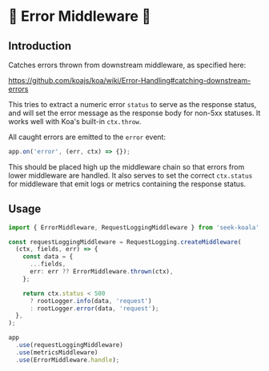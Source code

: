 # 🐨 Error Middleware 🐨

## Introduction

Catches errors thrown from downstream middleware, as specified here:

<https://github.com/koajs/koa/wiki/Error-Handling#catching-downstream-errors>

This tries to extract a numeric error `status` to serve as the response status,
and will set the error message as the response body for non-5xx statuses.
It works well with Koa's built-in `ctx.throw`.

All caught errors are emitted to the `error` event:

```javascript
app.on('error', (err, ctx) => {});
```

This should be placed high up the middleware chain so that errors from lower middleware are handled.
It also serves to set the correct `ctx.status` for middleware that emit logs or metrics containing the response status.

## Usage

```typescript
import { ErrorMiddleware, RequestLoggingMiddleware } from 'seek-koala';

const requestLoggingMiddleware = RequestLogging.createMiddleware(
  (ctx, fields, err) => {
    const data = {
      ...fields,
      err: err ?? ErrorMiddleware.thrown(ctx),
    };

    return ctx.status < 500
      ? rootLogger.info(data, 'request')
      : rootLogger.error(data, 'request');
  },
);

app
  .use(requestLoggingMiddleware)
  .use(metricsMiddleware)
  .use(ErrorMiddleware.handle);
```
